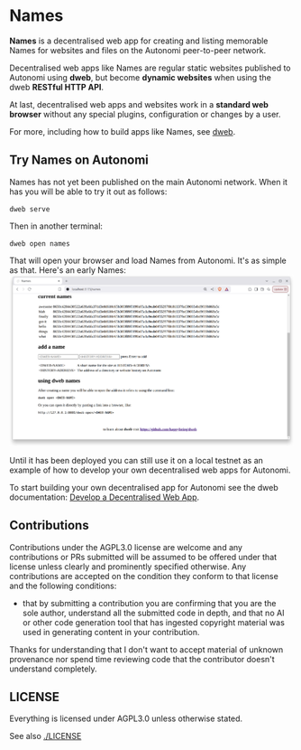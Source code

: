 # Names

**Names** is a decentralised web app for creating and listing memorable Names for websites and files on the Autonomi peer-to-peer network.

Decentralised web apps like Names are regular static websites published to Autonomi using **dweb**, but become **dynamic websites** when using the dweb **RESTful HTTP API**.

At last, decentralised web apps and websites work in a **standard web browser** without any special plugins, configuration or changes by a user.

For more, including how to build apps like Names, see [dweb](https://github.com/happybeing/dweb/blob/main/dweb-cli/README.md#dweb-command-line-app).

## Try Names on Autonomi
Names has not yet been published on the main Autonomi network. When it has you will be able to try it out as follows:
```
dweb serve
```
Then in another terminal:
```
dweb open names
```
That will open your browser and load Names from Autonomi. It's as simple as that. Here's an early Names:
![Screenshot of Swagger UI](./misc/screenshot-1.png?raw=true "screenshot of early Names")

Until it has been deployed you can still use it on a local testnet as an example of how to develop your own decentralised web apps for Autonomi.

To start building your own decentralised app for Autonomi see the dweb documentation: [Develop a Decentralised Web App](https://github.com/happybeing/dweb/blob/main/dweb-cli/README.md#develop-a-decentralised-web-app).

## Contributions
Contributions under the AGPL3.0 license are welcome and any contributions or PRs submitted will be assumed to be offered under that license unless clearly and prominently specified otherwise. Any contributions are accepted on the condition they conform to that license and the following conditions:

- that by submitting a contribution you are confirming that you are the sole author, understand all the submitted code in depth, and that no AI or other code generation tool that has ingested copyright material was used in generating content in your contribution.

Thanks for understanding that I don't want to accept material of unknown provenance nor spend time reviewing code that the contributor doesn't understand completely.

## LICENSE

Everything is licensed under AGPL3.0 unless otherwise stated.

See also [./LICENSE](./LICENSE)
